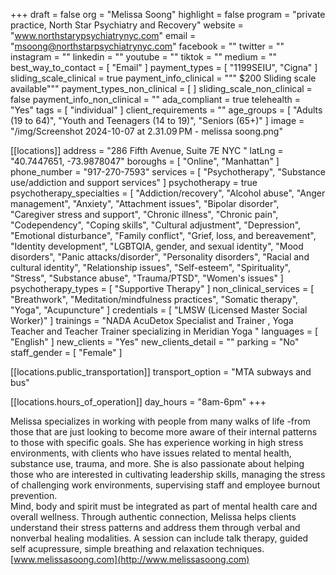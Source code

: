 +++
draft = false
org = "Melissa Soong"
highlight = false
program = "private practice, North Star Psychiatry and Recovery"
website = "www.northstarypsychiatrynyc.com"
email = "msoong@northstarpsychiatrynyc.com"
facebook = ""
twitter = ""
instagram = ""
linkedin = ""
youtube = ""
tiktok = ""
medium = ""
best_way_to_contact = [ "Email" ]
payment_types = [ "1199SEIU", "Cigna" ]
sliding_scale_clinical = true
payment_info_clinical = """
$200
Sliding scale available"""
payment_types_non_clinical = [ ]
sliding_scale_non_clinical = false
payment_info_non_clinical = ""
ada_compliant = true
telehealth = "Yes"
tags = [ "individual" ]
client_requirements = ""
age_groups = [
  "Adults (19 to 64)",
  "Youth and Teenagers (14 to 19)",
  "Seniors (65+)"
]
image = "/img/Screenshot 2024-10-07 at 2.31.09 PM - melissa soong.png"

[[locations]]
address = "286 Fifth Avenue, Suite 7E NYC "
latLng = "40.7447651, -73.9878047"
boroughs = [ "Online", "Manhattan" ]
phone_number = "917-270-7593"
services = [
  "Psychotherapy",
  "Substance use/addiction and support services"
]
psychotherapy = true
psychotherapy_specialties = [
  "Addiction/recovery",
  "Alcohol abuse",
  "Anger management",
  "Anxiety",
  "Attachment issues",
  "Bipolar disorder",
  "Caregiver stress and support",
  "Chronic illness",
  "Chronic pain",
  "Codependency",
  "Coping skills",
  "Cultural adjustment",
  "Depression",
  "Emotional disturbance",
  "Family conflict",
  "Grief, loss, and bereavement",
  "Identity development",
  "LGBTQIA, gender, and sexual identity",
  "Mood disorders",
  "Panic attacks/disorder",
  "Personality disorders",
  "Racial and cultural identity",
  "Relationship issues",
  "Self-esteem",
  "Spirituality",
  "Stress",
  "Substance abuse",
  "Trauma/PTSD",
  "Women's issues"
]
psychotherapy_types = [ "Supportive Therapy" ]
non_clinical_services = [
  "Breathwork",
  "Meditation/mindfulness practices",
  "Somatic therapy",
  "Yoga",
  "Acupuncture"
]
credentials = [ "LMSW (Licensed Master Social Worker)" ]
trainings = "NADA AcuDetox Specialist and Trainer , Yoga Teacher and Teacher Trainer specializing in Meridian Yoga "
languages = [ "English" ]
new_clients = "Yes"
new_clients_detail = ""
parking = "No"
staff_gender = [ "Female" ]

  [[locations.public_transportation]]
  transport_option = "MTA subways and bus"

  [[locations.hours_of_operation]]
  day_hours = "8am-6pm"
+++

Melissa specializes in working with people from many walks of life -from those that are just looking to become more aware of their internal patterns to those with specific goals. She has experience working in high stress environments, with clients who have issues related to mental health, substance use, trauma, and more. She is also passionate about helping those who are interested in cultivating leadership skills, managing the stress of challenging work environments, supervising staff and employee burnout prevention. <br>
Mind, body and spirit must be integrated as part of mental health care and overall wellness. Through authentic connection, Melissa helps clients understand their stress patterns and address them through verbal and nonverbal healing modalities. A session can include talk therapy, guided self acupressure, simple breathing and relaxation techniques. <br>
[www.melissasoong.com](http://www.melissasoong.com)
